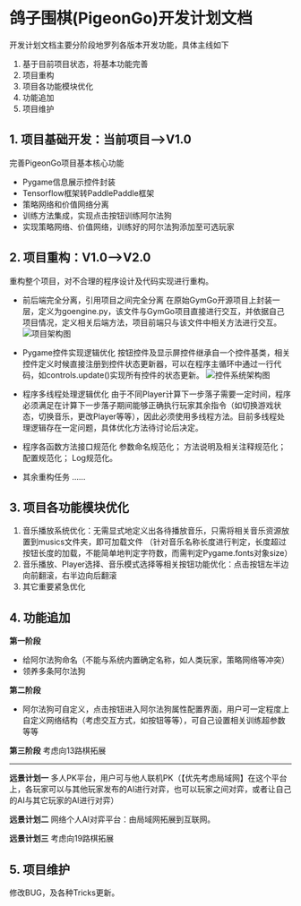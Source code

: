 ﻿# 鸽子围棋(PigeonGo)开发计划文档
开发计划文档主要分阶段地罗列各版本开发功能，具体主线如下
1. 基于目前项目状态，将基本功能完善
2. 项目重构
3. 项目各功能模块优化
4. 功能追加
5. 项目维护

## 1. 项目基础开发：当前项目-->V1.0
完善PigeonGo项目基本核心功能
- Pygame信息展示控件封装
- Tensorflow框架转PaddlePaddle框架
- 策略网络和价值网络分离
- 训练方法集成，实现点击按钮训练阿尔法狗
- 实现策略网络、价值网络，训练好的阿尔法狗添加至可选玩家

## 2. 项目重构：V1.0-->V2.0
重构整个项目，对不合理的程序设计及代码实现进行重构。
- 前后端完全分离，引用项目之间完全分离
在原始GymGo开源项目上封装一层，定义为goengine.py，该文件与GymGo项目直接进行交互，并依据自己项目情况，定义相关后端方法，项目前端只与该文件中相关方法进行交互。
![项目架构图](https://img-blog.csdnimg.cn/e87f822779b04a2c9cc3f13e2b226767.png?x-oss-process=image/watermark,type_ZHJvaWRzYW5zZmFsbGJhY2s,shadow_50,text_Q1NETiBARGVlcEdlR2U=,size_20,color_FFFFFF,t_70,g_se,x_16#pic_center)
- Pygame控件实现逻辑优化
按钮控件及显示屏控件继承自一个控件基类，相关控件定义时候直接注册到控件状态更新器，可以在程序主循环中通过一行代码，如controls.update()实现所有控件的状态更新。
![控件系统架构图](https://img-blog.csdnimg.cn/c2e4b12120bc4d5d86ba29d8dc08a1c4.png?x-oss-process=image/watermark,type_ZHJvaWRzYW5zZmFsbGJhY2s,shadow_50,text_Q1NETiBARGVlcEdlR2U=,size_19,color_FFFFFF,t_70,g_se,x_16#pic_center)

- 程序多线程处理逻辑优化
由于不同Player计算下一步落子需要一定时间，程序必须满足在计算下一步落子期间能够正确执行玩家其余指令（如切换游戏状态，切换音乐，更改Player等等），因此必须使用多线程方法。目前多线程处理逻辑存在一定问题，具体优化方法待讨论后决定。
- 程序各函数方法接口规范化
参数命名规范化；
方法说明及相关注释规范化；
配置规范化；
Log规范化。
- 其余重构任务
……

## 3. 项目各功能模块优化
1. 音乐播放系统优化：无需显式地定义出各待播放音乐，只需将相关音乐资源放置到musics文件夹，即可加载文件
（针对音乐名称长度进行判定，长度超过按钮长度的加载，不能简单地判定字符数，而需判定Pygame.fonts对象size）
2. 音乐播放、Player选择、音乐模式选择等相关按钮功能优化：点击按钮左半边向前翻滚，右半边向后翻滚
3. 其它重要紧急优化

## 4. 功能追加
**第一阶段**
- 给阿尔法狗命名（不能与系统内置确定名称，如人类玩家，策略网络等冲突）
- 领养多条阿尔法狗

**第二阶段**
- 阿尔法狗可自定义，点击按钮进入阿尔法狗属性配置界面，用户可一定程度上自定义网络结构（考虑交互方式，如按钮等等），可自己设置相关训练超参数等等

**第三阶段**
考虑向13路棋拓展

***
**远景计划一**
多人PK平台，用户可与他人联机PK（【优先考虑局域网】在这个平台上，各玩家可以与其他玩家发布的AI进行对弈，也可以玩家之间对弈，或者让自己的AI与其它玩家的AI进行对弈）

**远景计划二**
网络个人AI对弈平台：由局域网拓展到互联网。

**远景计划三**
考虑向19路棋拓展

## 5. 项目维护
修改BUG，及各种Tricks更新。






